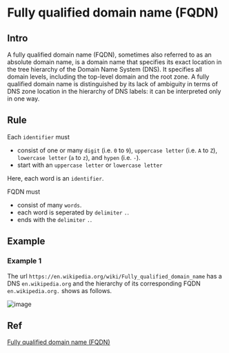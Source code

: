 # Fully qualified domain name (FQDN)
## Intro
A fully qualified domain name (FQDN), sometimes also referred to as an absolute domain name, is a domain name that specifies its exact location in the tree hierarchy of the Domain Name System (DNS). It specifies all domain levels, including the top-level domain and the root zone. A fully qualified domain name is distinguished by its lack of ambiguity in terms of DNS zone location in the hierarchy of DNS labels: it can be interpreted only in one way.

## Rule
Each `identifier` must 

+ consist of one or many `digit` (i.e. `0` to `9`), `uppercase letter` (i.e. `A` to `Z`), `lowercase letter` (`a` to `z`), and `hypen` (i.e. `-`).
+ start with an `uppercase letter` or `lowercase letter`

Here, each word is an `identifier`.

FQDN must 
+ consist of many `words`.
+ each word is seperated by `delimiter` `.`.
+ ends with the `delimiter` `.`.

## Example
### Example 1
The url `https://en.wikipedia.org/wiki/Fully_qualified_domain_name` has a DNS
`en.wikipedia.org` and the hierarchy of its corresponding FQDN `en.wikipedia.org.` shows as follows.

![image](https://github.com/user-attachments/assets/3695c578-954f-49c4-b47f-ece403377aee)

## Ref
[Fully qualified domain name (FQDN)](https://en.wikipedia.org/wiki/Fully_qualified_domain_name)
